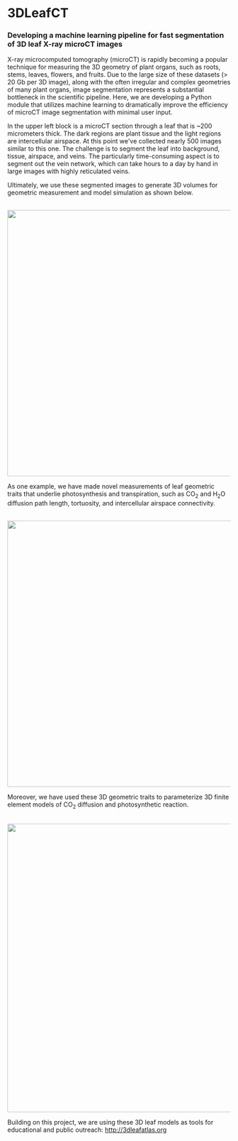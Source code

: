 # 3DLeafCT
### Developing a machine learning pipeline for fast segmentation of 3D leaf X-ray microCT images

X-ray microcomputed tomography (microCT) is rapidly becoming a popular technique for measuring the 3D geometry of plant organs, such as roots, stems, leaves, flowers, and fruits. Due to the large size of these datasets (> 20 Gb per 3D image), along with the often irregular and complex geometries of many plant organs, image segmentation represents a substantial bottleneck in the scientific pipeline. Here, we are developing a Python module that utilizes machine learning to dramatically improve the efficiency of microCT image segmentation with minimal user input.

In the upper left block is a microCT section through a leaf that is ~200 micrometers thick. The dark regions are plant tissue and the light regions are intercellular airspace. At this point we've collected nearly 500 images similar to this one. The challenge is to segment the leaf into background, tissue, airspace, and veins. The particularly time-consuming aspect is to segment out the vein network, which can take hours to a day by hand in large images with highly reticulated veins. 

Ultimately, we use these segmented images to generate 3D volumes for geometric measurement and model simulation as shown below.

<br><a href="url"><img src="https://github.com/masonearles/3DLeafCT/blob/master/imgs_readme/Nymphaea_Peelback_Panel.jpg" width = 600></a></br>

As one example, we have made novel measurements of leaf geometric traits that underlie photosynthesis and transpiration, such as CO<sub>2</sub> and H<sub>2</sub>O diffusion path length, tortuosity, and intercellular airspace connectivity.

<br><a href="url"><img src="https://github.com/masonearles/3DLeafCT/blob/master/imgs_readme/3DRendering_Tortuosity.jpg" width = 600></a></br>

Moreover, we have used these 3D geometric traits to parameterize 3D finite element models of CO<sub>2</sub> diffusion and photosynthetic reaction.<br>

<br><a href="url"><img src="https://github.com/masonearles/3DLeafCT/blob/master/imgs_readme/CO2_Diffusion_Reaction.png" width = 650></a></br>

Building on this project, we are using these 3D leaf models as tools for educational and public outreach: http://3dleafatlas.org
